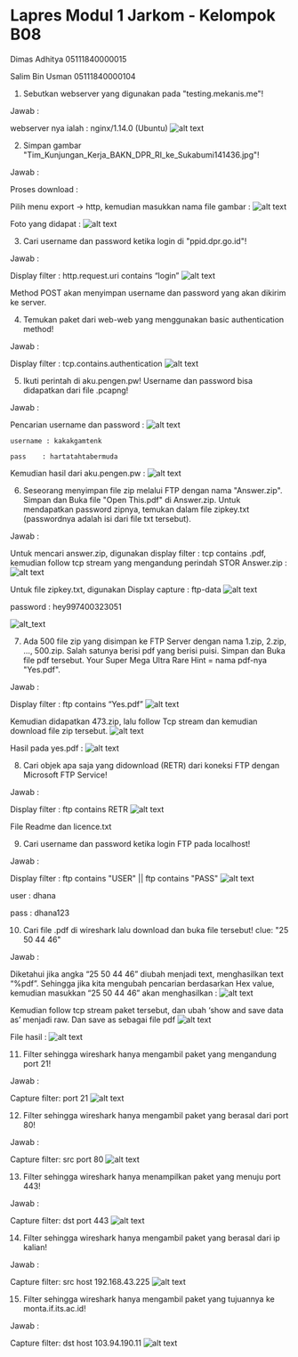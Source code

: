 # Lapres Modul 1 Jarkom - Kelompok B08

Dimas Adhitya 05111840000015

Salim Bin Usman 05111840000104

1. Sebutkan webserver yang digunakan pada "testing.mekanis.me"!

Jawab :

webserver nya ialah : nginx/1.14.0 (Ubuntu)
![alt text](https://lh5.googleusercontent.com/WF7IQ9Hp1XwkcWEGv17HtVkvUrBGgA9MHIq1gvhkDCGrqcFx6fJtVXDoOsK27KmUuvCwRzwIeW6Lve4mGlHpjT9EEA6G-B_xDI0bFzgWrk_0aOSiMniHjYXnki8L5QsVKc1AkHqF)

2. Simpan gambar "Tim_Kunjungan_Kerja_BAKN_DPR_RI_ke_Sukabumi141436.jpg"!

Jawab :

Proses download :

Pilih menu export -> http, kemudian masukkan nama file gambar :
![alt text](https://lh6.googleusercontent.com/EG8xxNKouAFOrfQggbVJ4T3VG4fD3KTLp5vh2JHTCDazuLPJ_KEIrr0-mVp9ADUyCi3fse2_QKUX8RLQafW_U8ip5EdkZiYaVqED5gjYcz5qspBXagmMYRRQCoRkKocHaDtfOcoV)

Foto yang didapat :
![alt text](https://lh4.googleusercontent.com/IJKz8_GQ1ev1OFzzICFb07xCpphEWkhCN4MFkzHGDPDp__QqLjXxK2_JHykzMStSbqGVl6zMZGLhabDEOI0LJNIt7t1vwRIagPM52N1eQuwIyHPre6USxNrOugqjmJ2A57W1snj-)

3. Cari username dan password ketika login di "ppid.dpr.go.id"!

Jawab :

Display filter : http.request.uri contains “login”
![alt text](https://lh6.googleusercontent.com/yjBDhaP246r1pANhVmb8EfPjK4CAa9nhhxYlX5MGi_1Fzs2tN_RAS5G_F7lvz_OYfSz61xVLltRlbouFmKM-qg1-7kghIWZp0z0DNv_AVPl5EShPTKy5uOKLYYpWwq8pOPQOaSsp)

Method POST akan menyimpan username dan password yang akan dikirim ke server.

4. Temukan paket dari web-web yang menggunakan basic authentication method!

Jawab :

Display filter : tcp.contains.authentication
![alt text](https://lh3.googleusercontent.com/X6IEB8NVOIRKn3QMdDcJzhorZ8trIfFlCyPm0NlKhC8QuA50Hx2aXHeLFepHwCxNsYb2e8DBMrfqonveUSdNfxiHqx0X2TufIbVxWxdzIBI6bJXSTGeJoTXJqaAzSbs_tBUTlnE3)

5. Ikuti perintah di aku.pengen.pw! Username dan password bisa didapatkan dari file .pcapng!

Jawab :

Pencarian username dan password :
![alt text](https://lh3.googleusercontent.com/IKrdpO08MA-rMz2WsbW97BQAw715wl-UxlXxgv4BYmkwx2_MCVsmLrG1rUO784CtltDOX6LtoOpaIKu0hM_MXV24SEssqcfrlYJm_lX0ZewwyXSrYLHDH458ERw2lVs_etPb3z6n)

	username : kakakgamtenk
  
	pass	: hartatahtabermuda
  
Kemudian hasil dari aku.pengen.pw :	
![alt text](https://lh3.googleusercontent.com/OptqxZPAEtME1ArB91px30QKfS3zJlh113SCTltM8H_k8dYtYDQJyVCp___6AHjSaHAHgQDtBYPKV13wFD7NwXmeBbuVH1Uus3h7tiSRGHEnZpzpUl9e2uFfV5eJednmCNNbIh2d)

6. Seseorang menyimpan file zip melalui FTP dengan nama "Answer.zip". Simpan dan Buka file "Open This.pdf" di Answer.zip. Untuk mendapatkan password zipnya, temukan dalam file zipkey.txt (passwordnya adalah isi dari file txt tersebut).

Jawab :

Untuk mencari answer.zip, digunakan display filter : tcp contains .pdf, kemudian follow tcp stream yang mengandung perindah STOR Answer.zip :
![alt text](https://lh6.googleusercontent.com/8B4wbqnAKcYIsHa1OOmz8SWf5o4hwXiAjeoRNFRz0kuXUSkN9kn4UlG4XUT3l5EzQ7i2NPI0YFj6yUh-pPtGX-k243mHgswuSJv78Pj_YX4cuuHpQ_VrCZZYhjkOUnexBnHjr_cw)

Untuk file zipkey.txt, digunakan Display capture : ftp-data
![alt text](https://lh5.googleusercontent.com/PWlnaMlSoK3pWVNZcEiVknkvFk2J3KH9lxCtZT5z81Ssz57XAlsK_EzrWTE8oZqNbzhYgBZWx3vw6n2yK4OIs5haXdk6xxd-NPFwB5xj-dXKaq8zD3I8Unh74bR086UPXlhdXxQh)

password : hey997400323051

![alt_text](https://lh4.googleusercontent.com/VvyukJjKt_LE3fMWhE_uX4sZjDKw57Wb6h6uVkgeop9l2kBdD1njzt9odNuB7e5OtX80vRyplh13Yo8Ml2MmvSKa-r83-jNbBFlmZsLTl_0Lc0hyQs45qBJ57pFZMQk-LpKcWeBz)

7. Ada 500 file zip yang disimpan ke FTP Server dengan nama 1.zip, 2.zip, ..., 500.zip. Salah satunya berisi pdf yang berisi puisi. Simpan dan Buka file pdf tersebut.
Your Super Mega Ultra Rare Hint = nama pdf-nya "Yes.pdf".

Jawab :

Display filter : ftp contains “Yes.pdf”
![alt text](https://lh6.googleusercontent.com/z_yVZa9lIkk9MStiKxszs3NrT_LbdGQBkF2AcXmAlxNmnYU8w0Tac37W0BXYeaECcOBAm1iQqVIDFkVxiB7L9B3xhvbze3WZgnODbFFSdaXD-KgZoTtm07CoFN4g3VfUABaK2GGn)

Kemudian didapatkan 473.zip, lalu follow Tcp stream dan kemudian download file zip tersebut.
![alt text](https://lh3.googleusercontent.com/GXTqrEfNTDCUhvnBDxyE1hKXiKQzHiMnaZ6icjRtIQPQhKN7pGTv0S4KxEkSPbzjIZimCI0yF_VpPBmw1ZHU8ukKbjZkaqFxxV0Qwn_5hJ-OS6Qzw9XEQToxr_SSW9Q-9wh9zy0g)

Hasil pada yes.pdf :
![alt text](https://lh5.googleusercontent.com/Fd7bzq8A3O5AktNwcqCnuMANlPnquHUI26PAZWwLP34LHZ94HGWekSvdbKNttNrYI2EotoZdJk9dIWF4A1PUCmlYgGYXVlfwVF7gGDrGq4oNVAaGD3QEW_Cqv9HtsocsQd4FGv5e)

8. Cari objek apa saja yang didownload (RETR) dari koneksi FTP dengan Microsoft FTP Service!

Jawab :

Display filter : ftp contains RETR
![alt text](https://lh6.googleusercontent.com/CpT0pm7bGrITNTMX6I-h5Ug6X7uzJYLqVD2W3aTlfltCNICNrFLXGwr4Mc_90wdOHqaPegkCh1mkLqpep6jIbXHuL5HzfyuRJGNJdEz3guPbw8CuOzADbp_oSJUHl8fA6lxTbZlD)

File Readme dan licence.txt

9. Cari username dan password ketika login FTP pada localhost!

Jawab :

Display filter : ftp contains "USER" || ftp contains "PASS"
![alt text](https://lh4.googleusercontent.com/KsakNKyphcAsK31hWok8r5SmG7OWRMf7FKu--ZIQBkmE42kR0pJgZOv_Em0TadUvdGzqNe-Yh1G8n8nEofwgJeGaLnUAXAET8s_uziFL7FCKXFuPdXOUZMIBuCvm4PJCmqu6yt2H)

user : dhana

pass : dhana123

10. Cari file .pdf di wireshark lalu download dan buka file tersebut!
clue: "25 50 44 46" 

Jawab :

Diketahui jika angka “25 50 44 46” diubah menjadi text, menghasilkan text “%pdf”. Sehingga jika kita mengubah pencarian berdasarkan Hex value, kemudian masukkan “25 50 44 46” akan menghasilkan :
![alt text](https://lh6.googleusercontent.com/ODIQiemUK-HtnBOXSRqd1gwAbhjeZEjq6B4FfsTm7weZZGPXL0PYBsoawvyS21fPAHqkNFwwZso5X1_Q4UhrOUkDYF1qsyi9Onkoy5QxSNtIUmoy0DTA2vCuAEit6HK-7BpUlIsd)

Kemudian follow tcp stream paket tersebut, dan ubah ‘show and save data as’ menjadi raw. Dan save as sebagai file pdf
![alt text](https://lh4.googleusercontent.com/36_6JA-9vpGAng00WOLM2SErVc9YtTOO68Va_jyaGVag8AEeAMfOtQgF8kSi5ItpyH4pnOUuWDbUK3F8LZ5JWboV6XA5tJlSGhq5fpFGfdNMweSu2EI70XzmxJ7GrxxVLDrA5M-R)

File hasil :
![alt text](https://lh6.googleusercontent.com/C1P17yJtKFxBhNpnMI7fuWXe_vcTTlODEWTP9ZYeGaFFzI2-90V4Ld3BCfsMG-wm6PovAfdBsOs0WS6G1-rFZ8aBz0jEy5Xn8UWcFZW30_ODh33oTQcPx54ayWx_9lSi-XCl9guH)

11. Filter sehingga wireshark hanya mengambil paket yang mengandung port 21!

Jawab :

Capture filter: port 21
![alt text](https://lh6.googleusercontent.com/UvszcJh0KtsipYGCPL26l7Qmgy5Kr8tASZZthgTi4HeftUbKDzu8ca_EUHCag2hVJOc1E4_yxcKuwBJgMqfxdZmj8Eh62w-6SPwugpdBxBzLtHCMeLMIRydMyPgrw7F0hNPXcg5x)

12. Filter sehingga wireshark hanya mengambil paket yang berasal dari port 80!

Jawab :

Capture filter: src port 80
![alt text](https://lh3.googleusercontent.com/4eSZFPGGmVzuj9khwWjXBcD4MOL9S__G8LIYaGevBJ1NXZCy7adw43FU1r40duZQU-Hls0wPu5x6MoZae7IBopvV_YSZxXzurPteePnqvFVky6S9joL1GLPAEG7qHDEXUhmdMnLs)

13. Filter sehingga wireshark hanya menampilkan paket yang menuju port 443!

Jawab :

Capture filter: dst port 443
![alt text](https://lh3.googleusercontent.com/45aSnanFsjE4HpSUQg-8d71qaA_pRtJ_4Jv3lGvXddtgmnbO78Nz50J3E3ozP8ejD3G39GlSkLRJncHAEd4zdpxkb7VaeUCvG_Ejk_65MZFnomFzmIJKt8Tv8vgjS3Fi-xEPxmsL)

14. Filter sehingga wireshark hanya mengambil paket yang berasal dari ip kalian!

Jawab :

Capture filter: src host 192.168.43.225
![alt text](https://lh4.googleusercontent.com/IgHBldJgreMJL12yIcHoSD6I2XOaVqB9GbxQylBYK7ktzPUEDtZi1uXpLJJ76lb6zMHbexOMqe6NFe_kEusoIcjt_Zy8h2q08GmIG4AbEf0KVARVxzg7s4hIsvmo4WyZZr1GChFA)

15. Filter sehingga wireshark hanya mengambil paket yang tujuannya ke monta.if.its.ac.id!

Jawab :

Capture filter: dst host 103.94.190.11
![alt text](https://lh6.googleusercontent.com/KOW7KFa4NeLagfMeDsboWywBdgXCEA5NeAbBQd7RxGev6gZ6z1ra1KUiKK3eLVJDyILZViQdPFc1QoTjvPp5trVYNchpSctH7obm_BZaHmAzAp2B9WtSG2-ERT_OeWsjcZVeEnOx)

